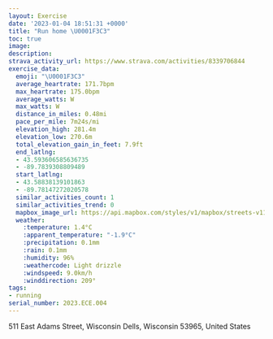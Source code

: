 ```yaml
---
layout: Exercise
date: '2023-01-04 18:51:31 +0000'
title: "Run home \U0001F3C3"
toc: true
image:
description:
strava_activity_url: https://www.strava.com/activities/8339706844
exercise_data:
  emoji: "\U0001F3C3"
  average_heartrate: 171.7bpm
  max_heartrate: 175.0bpm
  average_watts: W
  max_watts: W
  distance_in_miles: 0.48mi
  pace_per_mile: 7m24s/mi
  elevation_high: 281.4m
  elevation_low: 270.6m
  total_elevation_gain_in_feet: 7.9ft
  end_latlng:
  - 43.593606585636735
  - -89.7839308809489
  start_latlng:
  - 43.58838139101863
  - -89.78147272020578
  similar_activities_count: 1
  similar_activities_trend: 0
  mapbox_image_url: https://api.mapbox.com/styles/v1/mapbox/streets-v11/static/path-5+787af2-1.0(cm%60iGrt~bPkACaARs%40%5Ei%40f%40%5DV%5BJuA%40u%40Q_%40B),pin-s-s+e5b22e(-89.78266,43.58882),pin-s-f+89ae00(-89.78322000000001,43.59115)/auto/800x800?access_token=pk.eyJ1Ijoiam9zaGJlY2ttYW4iLCJhIjoiY205eWR2aDd1MWZ6djJrbXc4a3M0bWZleiJ9.XiG9OWkNcZk2QzjJbxLB4A
  weather:
    :temperature: 1.4°C
    :apparent_temperature: "-1.9°C"
    :precipitation: 0.1mm
    :rain: 0.1mm
    :humidity: 96%
    :weathercode: Light drizzle
    :windspeed: 9.0km/h
    :winddirection: 209°
tags:
- running
serial_number: 2023.ECE.004
---
```

511 East Adams Street, Wisconsin Dells, Wisconsin 53965, United States
